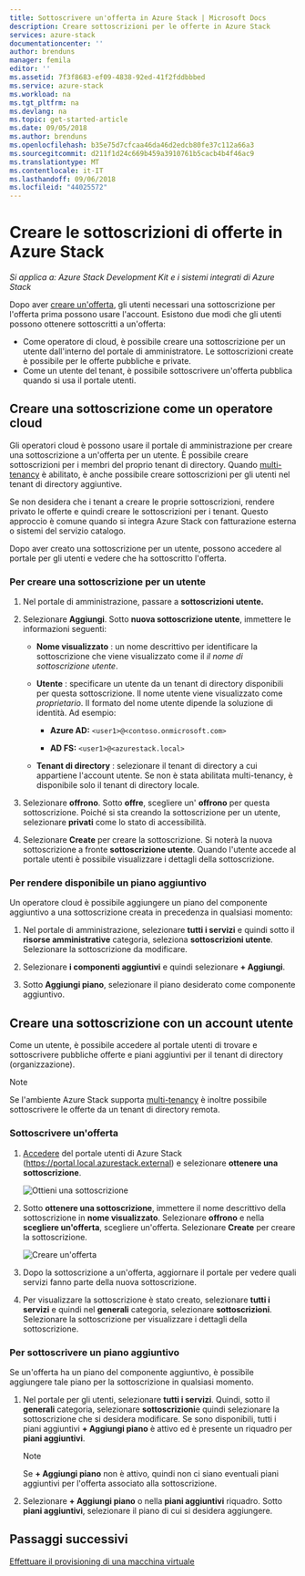 ```yaml
---
title: Sottoscrivere un'offerta in Azure Stack | Microsoft Docs
description: Creare sottoscrizioni per le offerte in Azure Stack
services: azure-stack
documentationcenter: ''
author: brenduns
manager: femila
editor: ''
ms.assetid: 7f3f8683-ef09-4838-92ed-41f2fddbbbed
ms.service: azure-stack
ms.workload: na
ms.tgt_pltfrm: na
ms.devlang: na
ms.topic: get-started-article
ms.date: 09/05/2018
ms.author: brenduns
ms.openlocfilehash: b35e75d7cfcaa46da46d2edcb80fe37c112a66a3
ms.sourcegitcommit: d211f1d24c669b459a3910761b5cacb4b4f46ac9
ms.translationtype: MT
ms.contentlocale: it-IT
ms.lasthandoff: 09/06/2018
ms.locfileid: "44025572"
---
```

# <a name="create-subscriptions-to-offers-in-azure-stack"></a>Creare le sottoscrizioni di offerte in Azure Stack

*Si applica a: Azure Stack Development Kit e i sistemi integrati di Azure Stack*

Dopo aver [creare un'offerta](azure-stack-create-offer.md), gli utenti necessari una sottoscrizione per l'offerta prima possono usare l'account. Esistono due modi che gli utenti possono ottenere sottoscritti a un'offerta:

- Come operatore di cloud, è possibile creare una sottoscrizione per un utente dall'interno del portale di amministratore. Le sottoscrizioni create è possibile per le offerte pubbliche e private.
- Come un utente del tenant, è possibile sottoscrivere un'offerta pubblica quando si usa il portale utenti.  

## <a name="create-a-subscription-as-a-cloud-operator"></a>Creare una sottoscrizione come un operatore cloud

Gli operatori cloud è possono usare il portale di amministrazione per creare una sottoscrizione a un'offerta per un utente.  È possibile creare sottoscrizioni per i membri del proprio tenant di directory.  Quando [multi-tenancy](azure-stack-enable-multitenancy.md) è abilitato, è anche possibile creare sottoscrizioni per gli utenti nel tenant di directory aggiuntive.

Se non desidera che i tenant a creare le proprie sottoscrizioni, rendere privato le offerte e quindi creare le sottoscrizioni per i tenant. Questo approccio è comune quando si integra Azure Stack con fatturazione esterna o sistemi del servizio catalogo.

Dopo aver creato una sottoscrizione per un utente, possono accedere al portale per gli utenti e vedere che ha sottoscritto l'offerta.  

### <a name="to-create-a-subscription-for-a-user"></a>Per creare una sottoscrizione per un utente

1. Nel portale di amministrazione, passare a **sottoscrizioni utente.**
2. Selezionare **Aggiungi**. Sotto **nuova sottoscrizione utente**, immettere le informazioni seguenti:  

   - **Nome visualizzato** : un nome descrittivo per identificare la sottoscrizione che viene visualizzato come il *il nome di sottoscrizione utente*.
   - **Utente** : specificare un utente da un tenant di directory disponibili per questa sottoscrizione. Il nome utente viene visualizzato come *proprietario*.  Il formato del nome utente dipende la soluzione di identità. Ad esempio: 

     - **Azure AD:** `<user1>@<contoso.onmicrosoft.com>`

     - **AD FS:** `<user1>@<azurestack.local>` 

   - **Tenant di directory** : selezionare il tenant di directory a cui appartiene l'account utente. Se non è stata abilitata multi-tenancy, è disponibile solo il tenant di directory locale.

3. Selezionare **offrono**. Sotto **offre**, scegliere un' **offrono** per questa sottoscrizione. Poiché si sta creando la sottoscrizione per un utente, selezionare **privati** come lo stato di accessibilità.

4. Selezionare **Create** per creare la sottoscrizione. Si noterà la nuova sottoscrizione a fronte **sottoscrizione utente**. Quando l'utente accede al portale utenti è possibile visualizzare i dettagli della sottoscrizione.

### <a name="to-make-an-add-on-plan-available"></a>Per rendere disponibile un piano aggiuntivo

Un operatore cloud è possibile aggiungere un piano del componente aggiuntivo a una sottoscrizione creata in precedenza in qualsiasi momento:

1. Nel portale di amministrazione, selezionare **tutti i servizi** e quindi sotto il **risorse amministrative** categoria, seleziona **sottoscrizioni utente**. Selezionare la sottoscrizione da modificare.

2. Selezionare **i componenti aggiuntivi** e quindi selezionare **+ Aggiungi**.  

3. Sotto **Aggiungi piano**, selezionare il piano desiderato come componente aggiuntivo.

## <a name="create-a-subscription-as-a-user"></a>Creare una sottoscrizione con un account utente

Come un utente, è possibile accedere al portale utenti di trovare e sottoscrivere pubbliche offerte e piani aggiuntivi per il tenant di directory (organizzazione).

>[!NOTE]
>Se l'ambiente Azure Stack supporta [multi-tenancy](azure-stack-enable-multitenancy.md) è inoltre possibile sottoscrivere le offerte da un tenant di directory remota.

### <a name="to-subscribe-to-an-offer"></a>Sottoscrivere un'offerta

1. [Accedere](azure-stack-connect-azure-stack.md) del portale utenti di Azure Stack (https://portal.local.azurestack.external) e selezionare **ottenere una sottoscrizione**.

   ![Ottieni una sottoscrizione](media/azure-stack-subscribe-plan-provision-vm/image01.png)
  
2. Sotto **ottenere una sottoscrizione**, immettere il nome descrittivo della sottoscrizione in **nome visualizzato**. Selezionare **offrono** e nella **scegliere un'offerta**, scegliere un'offerta. Selezionare **Create** per creare la sottoscrizione.

   ![Creare un'offerta](media/azure-stack-subscribe-plan-provision-vm/image02.png)
  
3. Dopo la sottoscrizione a un'offerta, aggiornare il portale per vedere quali servizi fanno parte della nuova sottoscrizione.
4. Per visualizzare la sottoscrizione è stato creato, selezionare **tutti i servizi** e quindi nel **generali** categoria, selezionare **sottoscrizioni**. Selezionare la sottoscrizione per visualizzare i dettagli della sottoscrizione.  

### <a name="to-subscribe-to-an-add-on-plan"></a>Per sottoscrivere un piano aggiuntivo

Se un'offerta ha un piano del componente aggiuntivo, è possibile aggiungere tale piano per la sottoscrizione in qualsiasi momento.  

1. Nel portale per gli utenti, selezionare **tutti i servizi**. Quindi, sotto il **generali** categoria, selezionare **sottoscrizioni**e quindi selezionare la sottoscrizione che si desidera modificare. Se sono disponibili, tutti i piani aggiuntivi **+ Aggiungi piano** è attivo ed è presente un riquadro per **piani aggiuntivi**.

   >[!NOTE]
   >Se **+ Aggiungi piano** non è attivo, quindi non ci siano eventuali piani aggiuntivi per l'offerta associato alla sottoscrizione.

1. Selezionare **+ Aggiungi piano** o nella **piani aggiuntivi** riquadro. Sotto **piani aggiuntivi**, selezionare il piano di cui si desidera aggiungere.

## <a name="next-steps"></a>Passaggi successivi

[Effettuare il provisioning di una macchina virtuale](azure-stack-provision-vm.md)
